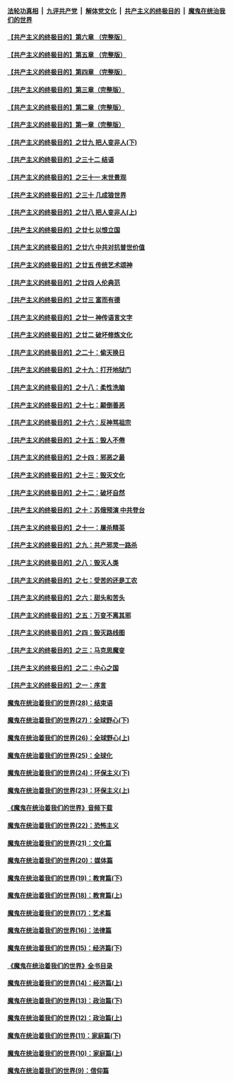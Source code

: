 ####  [法轮功真相](../../../../basic/blob/master/README.md?t=06271931) &nbsp;|&nbsp; [九评共产党](../../../../9ping.md/blob/master/README.md?t=06271931) &nbsp;|&nbsp; [解体党文化](../../../../jtdwh.md/blob/master/README.md?t=06271931)  &nbsp;|&nbsp; [共产主义的终极目的](../../../../gczydzjmd.md/blob/master/README.md?t=06271931) &nbsp;|&nbsp; [魔鬼在统治我们的世界](../../../../mgztzwmdsj.md/blob/master/README.md?t=06271931) 

#### [【共产主义的终极目的】第六章 （完整版）](../pages/nsc422/n11428913.md?t=06271931) 

#### [【共产主义的终极目的】第五章 （完整版）](../pages/nsc422/n11428912.md?t=06271931) 

#### [【共产主义的终极目的】第四章 （完整版）](../pages/nsc422/n11428907.md?t=06271931) 

#### [【共产主义的终极目的】第三章（完整版）](../pages/nsc422/n11428848.md?t=06271931) 

#### [【共产主义的终极目的】第二章（完整版）](../pages/nsc422/n11428831.md?t=06271931) 

#### [【共产主义的终极目的】第一章（完整版）](../pages/nsc422/n11417651.md?t=06271931) 

#### [【共产主义的终极目的】之廿九 把人变非人(下)](../pages/nsc422/n11344140.md?t=06271931) 

#### [【共产主义的终极目的】之三十二 结语](../pages/nsc422/n11360535.md?t=06271931) 

#### [【共产主义的终极目的】之三十一 末世景观](../pages/nsc422/n11351129.md?t=06271931) 

#### [【共产主义的终极目的】之三十 几成狼世界](../pages/nsc422/n11348280.md?t=06271931) 

#### [【共产主义的终极目的】之廿八 把人变非人(上)](../pages/nsc422/n11340492.md?t=06271931) 

#### [【共产主义的终极目的】之廿七 以恨立国](../pages/nsc422/n11336944.md?t=06271931) 

#### [【共产主义的终极目的】之廿六 中共对抗普世价值](../pages/nsc422/n11324785.md?t=06271931) 

#### [【共产主义的终极目的】之廿五 传统艺术颂神](../pages/nsc422/n11296396.md?t=06271931) 

#### [【共产主义的终极目的】之廿四 人伦典范](../pages/nsc422/n11296397.md?t=06271931) 

#### [【共产主义的终极目的】之廿三 富而有德](../pages/nsc422/n11283598.md?t=06271931) 

#### [【共产主义的终极目的】之廿一 神传语言文字](../pages/nsc422/n11263265.md?t=06271931) 

#### [【共产主义的终极目的】之廿二 破坏修炼文化](../pages/nsc422/n11245728.md?t=06271931) 

#### [【共产主义的终极目的】之二十：偷天换日](../pages/nsc422/n11238846.md?t=06271931) 

#### [【共产主义的终极目的】之十九：打开地狱门](../pages/nsc422/n11206376.md?t=06271931) 

#### [【共产主义的终极目的】之十八：柔性洗脑](../pages/nsc422/n11199994.md?t=06271931) 

#### [【共产主义的终极目的】之十七：颠倒善恶](../pages/nsc422/n11179782.md?t=06271931) 

#### [【共产主义的终极目的】之十六：反神骂祖宗](../pages/nsc422/n11166798.md?t=06271931) 

#### [【共产主义的终极目的】之十五：毁人不倦](../pages/nsc422/n11166792.md?t=06271931) 

#### [【共产主义的终极目的】之十四：邪恶之最](../pages/nsc422/n11150249.md?t=06271931) 

#### [【共产主义的终极目的】之十三：毁灭文化](../pages/nsc422/n11135227.md?t=06271931) 

#### [【共产主义的终极目的】之十二：破坏自然](../pages/nsc422/n11135214.md?t=06271931) 

#### [【共产主义的终极目的】之十：苏俄预演 中共登台](../pages/nsc422/n11118424.md?t=06271931) 

#### [【共产主义的终极目的】之十一：屠杀精英](../pages/nsc422/n11118442.md?t=06271931) 

#### [【共产主义的终极目的】之九：共产邪灵一路杀](../pages/nsc422/n11114139.md?t=06271931) 

#### [【共产主义的终极目的】之八：毁灭人类](../pages/nsc422/n11108503.md?t=06271931) 

#### [【共产主义的终极目的】之七：受苦的还是工农](../pages/nsc422/n11101809.md?t=06271931) 

#### [【共产主义的终极目的】之六：甜头和苦头](../pages/nsc422/n11096971.md?t=06271931) 

#### [【共产主义的终极目的】之五：万变不离其邪](../pages/nsc422/n11091285.md?t=06271931) 

#### [【共产主义的终极目的】之四：毁灭路线图](../pages/nsc422/n11086284.md?t=06271931) 

#### [【共产主义的终极目的】之三：马克思魔变](../pages/nsc422/n11061941.md?t=06271931) 

#### [【共产主义的终极目的】之二：中心之国](../pages/nsc422/n11047728.md?t=06271931) 

#### [【共产主义的终极目的】之一：序言](../pages/nsc422/n11086077.md?t=06271931) 

#### [魔鬼在统治着我们的世界(28)：结束语](../pages/nsc422/n10936246.md?t=06271931) 

#### [魔鬼在统治着我们的世界(27)：全球野心(下)](../pages/nsc422/n10928319.md?t=06271931) 

#### [魔鬼在统治着我们的世界(26)：全球野心(上)](../pages/nsc422/n10900318.md?t=06271931) 

#### [魔鬼在统治着我们的世界(25)：全球化](../pages/nsc422/n10788205.md?t=06271931) 

#### [魔鬼在统治着我们的世界(24)：环保主义(下)](../pages/nsc422/n10695307.md?t=06271931) 

#### [魔鬼在统治着我们的世界(23)：环保主义(上)](../pages/nsc422/n10688613.md?t=06271931) 

#### [《魔鬼在统治着我们的世界》音频下载](../pages/nsc422/n10635553.md?t=06271931) 

#### [魔鬼在统治着我们的世界(22)：恐怖主义](../pages/nsc422/n10614727.md?t=06271931) 

#### [魔鬼在统治着我们的世界(21)：文化篇](../pages/nsc422/n10597706.md?t=06271931) 

#### [魔鬼在统治着我们的世界(20)：媒体篇](../pages/nsc422/n10586579.md?t=06271931) 

#### [魔鬼在统治着我们的世界(19)：教育篇(下)](../pages/nsc422/n10564808.md?t=06271931) 

#### [魔鬼在统治着我们的世界(18)：教育篇(上)](../pages/nsc422/n10526970.md?t=06271931) 

#### [魔鬼在统治着我们的世界(17)：艺术篇](../pages/nsc422/n10499093.md?t=06271931) 

#### [魔鬼在统治着我们的世界(16)：法律篇](../pages/nsc422/n10485969.md?t=06271931) 

#### [魔鬼在统治着我们的世界(15)：经济篇(下)](../pages/nsc422/n10469975.md?t=06271931) 

#### [《魔鬼在统治着我们的世界》全书目录](../pages/nsc422/n10464261.md?t=06271931) 

#### [魔鬼在统治着我们的世界(14)：经济篇(上)](../pages/nsc422/n10457370.md?t=06271931) 

#### [魔鬼在统治着我们的世界(13)：政治篇(下)](../pages/nsc422/n10448270.md?t=06271931) 

#### [魔鬼在统治着我们的世界(12)：政治篇(上)](../pages/nsc422/n10444576.md?t=06271931) 

#### [魔鬼在统治着我们的世界(11)：家庭篇(下)](../pages/nsc422/n10440961.md?t=06271931) 

#### [魔鬼在统治着我们的世界(10)：家庭篇(上)](../pages/nsc422/n10435448.md?t=06271931) 

#### [魔鬼在统治着我们的世界(9)：信仰篇](../pages/nsc422/n10432159.md?t=06271931) 

